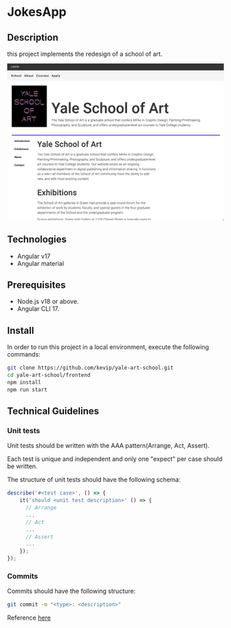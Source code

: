 # JokesApp

## Description
this project implements the redesign of a school of art.

![Home page](/src/assets/homescreen.png)

## Technologies
- Angular v17
- Angular material

## Prerequisites
- Node.js v18 or above.
- Angular CLI 17.

## Install
In order to run this project in a local environment, execute the following commands:

```bash
git clone https://github.com/kevip/yale-art-school.git
cd yale-art-school/frontend
npm install
npm run start
```

## Technical Guidelines

### Unit tests
Unit tests should be written with the AAA pattern(Arrange, Act, Assert).

Each test is unique and independent and only one "expect" per case should be written.

The structure of unit tests should have the following schema:

```js
describe('#<test case>', () => {
    it('should <unit test description>' () => {
      // Arrange
      ...
      // Act
      ...
      // Assert
      ...
    });
});
```

### Commits
Commits should have the following structure:
```bash
git commit -m "<type>: <description>"
```
Reference [here](https://www.conventionalcommits.org/en/v1.0.0/)
